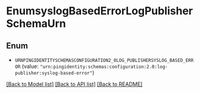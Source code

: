 # EnumsyslogBasedErrorLogPublisherSchemaUrn

## Enum


* `URNPINGIDENTITYSCHEMASCONFIGURATION2_0LOG_PUBLISHERSYSLOG_BASED_ERROR` (value: `"urn:pingidentity:schemas:configuration:2.0:log-publisher:syslog-based-error"`)


[[Back to Model list]](../README.md#documentation-for-models) [[Back to API list]](../README.md#documentation-for-api-endpoints) [[Back to README]](../README.md)


